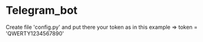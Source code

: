 # Telegram_bot
Create file 'config.py' and put there your token as in this example => token = 'QWERTY1234567890'
